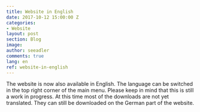 ```yaml
---
title: Website in English
date: 2017-10-12 15:00:00 Z
categories:
- Website
layout: post
section: Blog
image:
author: seeadler
comments: true
lang: en
ref: website-in-english
---
```


The website is now also available in English. The language can be switched in the top right corner of the main menu. Please keep in mind that this is still a work in progress. At this time most of the downloads are not yet translated. They can still be downloaded on the German part of the website.
